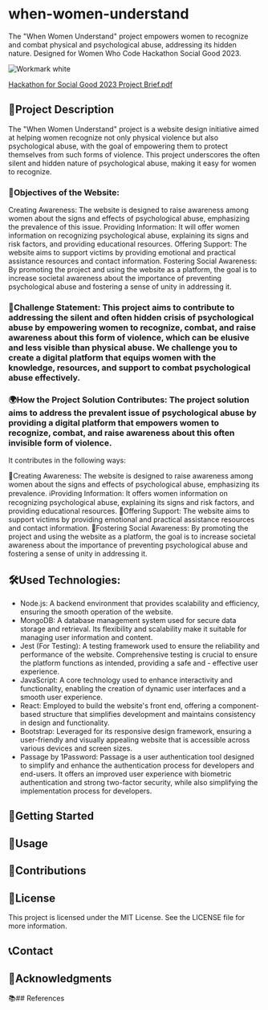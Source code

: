 # when-women-understand
The "When Women Understand" project empowers women to recognize and combat physical and psychological abuse, addressing its hidden nature. Designed for Women Who Code Hackathon Social Good 2023.

![Workmark white](https://github.com/arzucaner/when-women-understand/assets/108270415/e331da08-ea6b-4524-9e1a-da19416c7260)

[Hackathon for Social Good 2023 Project Brief.pdf](https://github.com/arzucaner/when-women-understand/files/13062130/Hackathon.for.Social.Good.2023.Project.Brief.pdf)



## 🌟Project Description
The "When Women Understand" project is a website design initiative aimed at helping women recognize not only physical violence but also psychological abuse, with the goal of empowering them to protect themselves from such forms of violence. This project underscores the often silent and hidden nature of psychological abuse, making it easy for women to recognize.

### 🎯Objectives of the Website:
Creating Awareness: The website is designed to raise awareness among women about the signs and effects of psychological abuse, emphasizing the prevalence of this issue.
Providing Information: It will offer women information on recognizing psychological abuse, explaining its signs and risk factors, and providing educational resources.
Offering Support: The website aims to support victims by providing emotional and practical assistance resources and contact information.
Fostering Social Awareness: By promoting the project and using the website as a platform, the goal is to increase societal awareness about the importance of preventing psychological abuse and fostering a sense of unity in addressing it.

### 🚀Challenge Statement: This project aims to contribute to addressing the silent and often hidden crisis of psychological abuse by empowering women to recognize, combat, and raise awareness about this form of violence, which can be elusive and less visible than physical abuse. We challenge you to create a digital platform that equips women with the knowledge, resources, and support to combat psychological abuse effectively.

### 🌍How the Project Solution Contributes: The project solution aims to address the prevalent issue of psychological abuse by providing a digital platform that empowers women to recognize, combat, and raise awareness about this often invisible form of violence. 

It contributes in the following ways:

📢Creating Awareness: The website is designed to raise awareness among women about the signs and effects of psychological abuse, emphasizing its prevalence.
ℹ️Providing Information: It offers women information on recognizing psychological abuse, explaining its signs and risk factors, and providing educational resources.
🤝Offering Support: The website aims to support victims by providing emotional and practical assistance resources and
contact information.
🤲Fostering Social Awareness: By promoting the project and using the website as a platform, the goal is to increase societal awareness about the importance of preventing psychological abuse and 
fostering a sense of unity in addressing it.

## 🛠️Used Technologies:

- Node.js: A backend environment that provides scalability and efficiency, ensuring the smooth operation of the website.
- MongoDB: A database management system used for secure data storage and retrieval. Its flexibility and scalability make it suitable for managing user information and content.
- Jest (For Testing): A testing framework used to ensure the reliability and performance of the website. Comprehensive testing is crucial to ensure the platform functions as intended, providing a safe and - effective user experience.
- JavaScript: A core technology used to enhance interactivity and functionality, enabling the creation of dynamic user interfaces and a smooth user experience.
- React: Employed to build the website's front end, offering a component-based structure that simplifies development and maintains consistency in design and functionality.
- Bootstrap: Leveraged for its responsive design framework, ensuring a user-friendly and visually appealing website that is accessible across various devices and screen sizes.
- Passage by 1Password: Passage is a user authentication tool designed to simplify and enhance the authentication process for developers and end-users. It offers an improved user experience with biometric authentication and strong two-factor security, while also simplifying the implementation process for developers.


## 🚀Getting Started

## 🔧Usage

## 🤝Contributions

## 📜License
This project is licensed under the MIT License. See the LICENSE file for more information.

## 📞Contact

## 🙏Acknowledgments

📚## References
